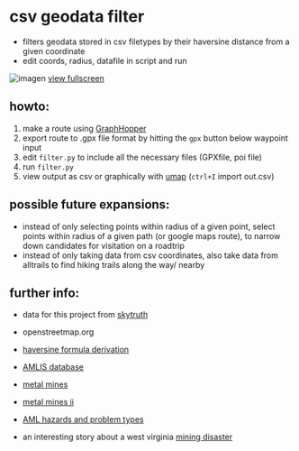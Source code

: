 # csv geodata filter

 - filters geodata stored in csv filetypes by their haversine distance from a given coordinate
 - edit coords, radius, datafile in script and run

![imagen](https://user-images.githubusercontent.com/78174712/180298550-7f5bee8b-0a2a-4b86-9c32-b94272738f5d.png)
[view fullscreen](umap.openstreetmap.fr/es/map/canada-trip_790135)

## howto:

 1. make a route using [GraphHopper](https://graphhopper.com/maps/)
 2. export route to .gpx file format by hitting the `gpx` button below waypoint input
 3. edit `filter.py` to include all the necessary files (GPXfile, poi file)
 4. run `filter.py`
 5. view output as csv or graphically with [umap](https://umap.openstreetmap.fr/es/map/new/) (`ctrl+I` import out.csv)

## possible future expansions:

 - instead of only selecting points within radius of a given point, select points within radius of a given path (or google maps route), to narrow down candidates for visitation on a roadtrip
 - instead of only taking data from csv coordinates, also take data from alltrails to find hiking trails along the way/ nearby

## further info:

 - data for this project from [skytruth](https://skytruth.org/2015/10/mapping-abandoned-coal-mines/)
 - openstreetmap.org
 - [haversine formula derivation](https://web.archive.org/web/20200120134215/http://mathforum.org/library/drmath/view/51879.html)
 - [AMLIS database](https://www.osmre.gov/programs/e-amlis)
 - [metal mines](https://skytruth-org.carto.com/tables/mrds_pp_nam_comtype_b_m_null/public)
 - [metal mines ii](https://skytruth-org.carto.com/viz/8e8d33f1-9a26-442a-93be-365df5c94190/public_map)
 - [AML hazards and problem types](https://www.dep.pa.gov/Business/Land/Mining/AbandonedMineReclamation/AMLProgramInformation/Pages/AMLHazards.aspx)

 - an interesting story about a west virginia [mining disaster](https://www.cheat.org/about/history/)
